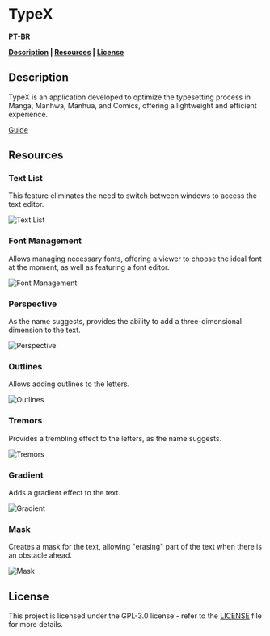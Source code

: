 # TypeX

**[PT-BR](https://github.com/XandeKK/TypeX/blob/main/README-PT-BR.md)**

**[Description](#description) | [Resources](#resources) | [License](#license)** 

## Description

TypeX is an application developed to optimize the typesetting process in Manga, Manhwa, Manhua, and Comics, offering a lightweight and efficient experience.

[Guide](https://github.com/XandeKK/TypeX/wiki/Guide)

## Resources

### Text List

This feature eliminates the need to switch between windows to access the text editor.

![Text List](https://github.com/XandeKK/TypeX/assets/80427458/2805c8e7-26d3-4783-87b6-6bca3ab7805f)

### Font Management

Allows managing necessary fonts, offering a viewer to choose the ideal font at the moment, as well as featuring a font editor.

![Font Management](https://github.com/XandeKK/TypeX/assets/80427458/67a86224-a701-4376-9d52-559ddac0bd3c)

### Perspective

As the name suggests, provides the ability to add a three-dimensional dimension to the text.

![Perspective](https://github.com/XandeKK/TypeX/assets/80427458/15ab86d6-5ecf-4483-8238-08e06d65a609)

### Outlines

Allows adding outlines to the letters.

![Outlines](https://github.com/XandeKK/TypeX/assets/80427458/c37302df-aa0f-45d3-9b68-b9e60d33c836)

### Tremors

Provides a trembling effect to the letters, as the name suggests.

![Tremors](https://github.com/XandeKK/TypeX/assets/80427458/9327d031-349a-43bb-b5d8-703585653978)

### Gradient

Adds a gradient effect to the text.

![Gradient](https://github.com/XandeKK/TypeX/assets/80427458/29199181-3973-4409-b26b-20d3000ae700)

### Mask

Creates a mask for the text, allowing "erasing" part of the text when there is an obstacle ahead.

![Mask](https://github.com/XandeKK/TypeX/assets/80427458/172e3dab-20d4-42f2-bdc5-2613c354ef5f)

## License

This project is licensed under the GPL-3.0 license - refer to the [LICENSE](https://github.com/XandeKK/TypeX#GPL-3.0-1-ov-file) file for more details.